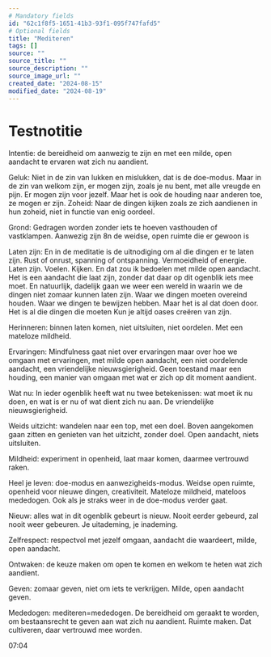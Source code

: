 ```yaml
---
# Mandatory fields
id: "62c1f8f5-1651-41b3-93f1-095f747fafd5"
# Optional fields
title: "Mediteren"
tags: []
source: ""
source_title: ""
source_description: ""
source_image_url: ""
created_date: "2024-08-15"
modified_date: "2024-08-19"
---
```

# Testnotitie
Intentie: de bereidheid om aanwezig te zijn en met een milde, open aandacht te ervaren wat zich nu aandient. 

Geluk: Niet in de zin van lukken en mislukken, dat is de doe-modus. Maar in de zin van welkom zijn, er mogen zijn, zoals je nu bent, met alle vreugde en pijn. Er mogen zijn voor jezelf. Maar het is ook de houding naar anderen toe, ze mogen er zijn. 
Zoheid: Naar de dingen kijken zoals ze zich aandienen in hun zoheid, niet in functie van enig oordeel.

Grond: Gedragen worden zonder iets te hoeven vasthouden of vastklampen. Aanwezig zijn 8n de weidse, open ruimte die er gewoon is 

Laten zijn: En in de meditatie is de uitnodiging om al die dingen er te laten zijn. Rust of onrust, spanning of ontspanning. Vermoeidheid of energie. Laten zijn. Voelen. Kijken. En dat zou ik bedoelen met milde open aandacht. Het is een aandacht die laat zijn, zonder dat daar op dit ogenblik iets mee moet. En natuurlijk, dadelijk gaan we weer een wereld in waarin we de dingen niet zomaar kunnen laten zijn. Waar we dingen moeten overeind houden. Waar we dingen te bewijzen hebben. Maar het is al dat doen door. Het is al die dingen die moeten Kun je altijd oases creëren van zijn.

Herinneren: binnen laten komen, niet uitsluiten, niet oordelen. Met een mateloze mildheid.

Ervaringen: Mindfulness gaat niet over ervaringen maar over hoe we omgaan met ervaringen, met milde open aandacht, een niet oordelende aandacht, een vriendelijke nieuwsgierigheid. Geen toestand maar een houding, een manier van omgaan met wat er zich op dit moment aandient.

Wat nu: In ieder ogenblik heeft wat nu twee betekenissen: wat moet ik nu doen, en wat is er nu of wat dient zich nu aan. De vriendelijke nieuwsgierigheid.

Weids uitzicht: wandelen naar een top, met een doel. Boven aangekomen gaan zitten en genieten van het uitzicht, zonder doel. Open aandacht, niets uitsluiten.

Mildheid: experiment in openheid, laat maar komen, daarmee vertrouwd raken.

Heel je leven: doe-modus en aanwezigheids-modus. Weidse open ruimte, openheid voor nieuwe dingen, creativiteit. Mateloze mildheid, mateloos mededogen. Ook als je straks weer in de doe-modus verder gaat.

Nieuw: alles wat in dit ogenblik gebeurt is nieuw. Nooit eerder gebeurd, zal nooit weer gebeuren. Je uitademing, je inademing. 

Zelfrespect: respectvol met jezelf omgaan, aandacht die waardeert, milde, open aandacht.

Ontwaken: de keuze maken om open te komen en welkom te heten wat zich aandient.

Geven: zomaar geven, niet om iets te verkrijgen. Milde, open aandacht geven. 

Mededogen: mediteren=mededogen. De bereidheid om geraakt te worden, om bestaansrecht te geven aan wat zich nu aandient. Ruimte maken. Dat cultiveren, daar vertrouwd mee worden.

07:04 